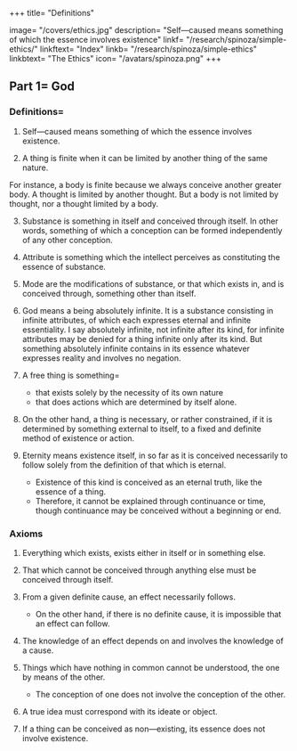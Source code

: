 
+++
title=  "Definitions"

image=  "/covers/ethics.jpg"
description=  "Self—caused means something of which the essence involves existence"
linkf=  "/research/spinoza/simple-ethics/"
linkftext=  "Index"
linkb=  "/research/spinoza/simple-ethics"
linkbtext=  "The Ethics"
icon=  "/avatars/spinoza.png"
+++

## Part 1=  God

### Definitions= 

1. Self—caused means something of which the essence involves existence.

2. A thing is finite when it can be limited by another thing of the same nature.

For instance, a body is finite because we always conceive another greater body. A thought is limited by another thought. But a body is not limited by thought, nor a thought limited by a body.

3. Substance is something in itself and conceived through itself. In other words, something of which a conception can be formed independently of any other conception.

4. Attribute is something which the intellect perceives as constituting the essence of substance.

5. Mode are the modifications of substance, or that which exists in, and is conceived through, something other than itself.

6. God means a being absolutely infinite. It is a substance consisting in infinite attributes, of which each expresses eternal and infinite essentiality. I say absolutely infinite, not infinite after its kind, for infinite attributes may be denied for a thing infinite only after its kind. But something absolutely infinite contains in its essence whatever expresses reality and involves no negation.

7. A free thing is something= 
    - that exists solely by the necessity of its own nature
    - that does actions which are determined by itself alone.

8. On the other hand, a thing is necessary, or rather constrained, if it is determined by something external to itself, to a fixed and definite method of existence or action.

9. Eternity means existence itself, in so far as it is conceived necessarily to follow solely from the definition of that which is eternal.
    - Existence of this kind is conceived as an eternal truth, like the essence of a thing.
    - Therefore, it cannot be explained through continuance or time, though continuance may be conceived without a beginning or end.


### Axioms

1. Everything which exists, exists either in itself or in something else.

2. That which cannot be conceived through anything else must be conceived through itself.

3. From a given definite cause, an effect necessarily follows.
    - On the other hand, if there is no definite cause, it is impossible that an effect can follow.

4. The knowledge of an effect depends on and involves the knowledge of a cause.

5. Things which have nothing in common cannot be understood, the one by means of the other.
    - The conception of one does not involve the conception of the other.

6. A true idea must correspond with its ideate or object.

7. If a thing can be conceived as non—existing, its essence does not involve existence.

